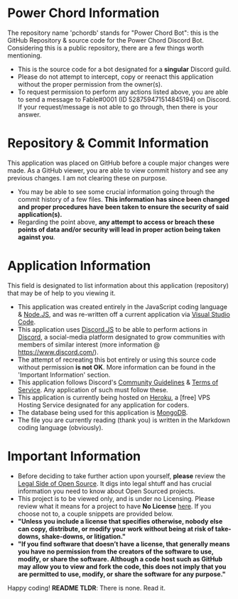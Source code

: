 # Power Chord Information

The repository name 'pchordb' stands for "Power Chord Bot": this is the GitHub Repository & source code for the Power Chord Discord Bot.
Considering this is a public repository, there are a few things worth mentioning.

- This is the source code for a bot designated for a **singular** Discord guild.
- Please do not attempt to intercept, copy or reenact this application without the proper permission from the owner(s).
- To request permission to perform any actions listed above, you are able to send a message to Fable#0001 (ID 528759471514845194) on Discord. If your request/message is not able to go through, then there is your answer.

# Repository & Commit Information

This application was placed on GitHub before a couple major changes were made. As a GitHub viewer, you are able to view commit history and see any previous changes. I am not clearing these on purpose.

- You may be able to see some crucial information going through the commit history of a few files. **This information has since been changed and proper procedures have been taken to ensure the security of said application(s).**
- Regarding the point above, **any attempt to access or breach these points of data and/or security will lead in proper action being taken against you**.

# Application Information

This field is designated to list information about this application (repository) that may be of help to you viewing it.

- This application was created entirely in the JavaScript coding language & [Node.JS](https://nodejs.org/en/), and was re-written off a current application via [Visual Studio Code](https://code.visualstudio.com/).
- This application uses [Discord.JS](https://discord.js.org/#/) to be able to perform actions in [Discord](https://www.discord.com/), a social-media platform designated to grow communities with members of similar interest (more information @ https://www.discord.com/).
- The attempt of recreating this bot entirely or using this source code without permission **is not OK**. More information can be found in the 'Important Information' section.
- This application follows Discord's [Community Guidelines](https://discord.com/guidelines) & [Terms of Service](https://discord.com/terms). Any application of such must follow these.
- This application is currently being hosted on [Heroku](https://www.heroku.com/), a \[free] VPS Hosting Service designated for any application for coders.
- The database being used for this application is [MongoDB](https://www.mongodb.com/).
- The file you are currently reading (thank you) is written in the Markdown coding language (obviously).

# Important Information

- Before deciding to take further action upon yourself, **please** review the [Legal Side of Open Source](https://opensource.guide/legal/). It digs into legal shtuff and has crucial information you need to know about Open Sourced projects.
- This project is to be viewed only, and is under no Licensing. Please review what it means for a project to have **No License** [here](https://choosealicense.com/no-permission/). If you choose not to, a couple snippets are provided below.
- **"Unless you include a license that specifies otherwise, nobody else can copy, distribute, or modify your work without being at risk of take-downs, shake-downs, or litigation."**
- **"If you find software that doesn’t have a license, that generally means you have no permission from the creators of the software to use, modify, or share the software. Although a code host such as GitHub may allow you to view and fork the code, this does not imply that you are permitted to use, modify, or share the software for any purpose."**

Happy coding!
**README TLDR**: There is none. Read it.
